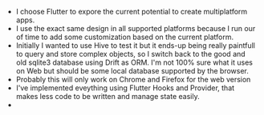 * I choose Flutter to expore the current potential to create multiplatform apps. 
* I use the exact same design in all supported platforms because I run our of time to add some customization based on the current platform.
* Initially I wanted to use Hive to test it but it ends-up being really paintfull to query and store complex objects, so I switch back to the good and old sqlite3 database using Drift as ORM. I'm not 100% sure what it uses on Web but should be some local database supported by the browser.
* Probably this will only work on Chrome and Firefox for the web version
* I've implemented eveything using Flutter Hooks and Provider, that makes less code to be written and manage state easily.
*